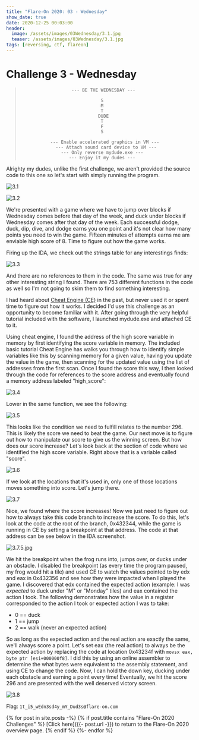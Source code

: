 ```yaml
---
title: "Flare-On 2020: 03 - Wednesday"
show_date: true
date: 2020-12-25 00:03:00
header:
  image: /assets/images/03Wednesday/3.1.jpg
  teaser: /assets/images/03Wednesday/3.1.jpg
tags: [reversing, ctf, flareon]
---
```

# Challenge 3 - Wednesday
>                        --- BE THE WEDNESDAY ---
>
>                                   S
>                                   M
>                                   T
>                                  DUDE
>                                   T
>                                   F
>                                   S
>
>                --- Enable accelerated graphics in VM ---
>                  --- Attach sound card device to VM ---
>                    --- Only reverse mydude.exe ---
>                       --- Enjoy it my dudes ---

Alrighty my dudes, unlike the first challenge, we aren't provided the source code to this one so let's start with simply running the program.

![3.1](/assets/images/03Wednesday/3.1.jpg)

![3.2](/assets/images/03Wednesday/3.2.jpg)

We're presented with a game where we have to jump over blocks if Wednesday comes before that day of the week, and duck under blocks if Wednesday comes after that day of the week. Each successful dodge, duck, dip, dive, and dodge earns you one point and it's not clear how many points you need to win the game. Fifteen minutes of attempts earns me am enviable high score of 8. Time to figure out how the game works.

Firing up the IDA, we check out the strings table for any interestings finds:

![3.3](/assets/images/03Wednesday/3.3.jpg)

And there are no references to them in the code. The same was true for any other interesting string I found. There are 753 different functions in the code as well so I'm not going to skim them to find something interesting.

I had heard about [Cheat Engine (CE)](https://cheatengine.org/) in the past, but never used it or spent time to figure out how it works. I decided I'd use this challenge as an opportunity to become familiar with it. After going through the very helpful tutorial included with the software, I launched mydude.exe and attached CE to it.

Using cheat engine, I found the address of the high score variable in memory by first identifying the score variable in memory. The included basic tutorial Cheat Engine has walks you through how to identify simple variables like this by scanning memory for a given value, having you update the value in the game, then scanning for the updated value using the list of addresses from the first scan. Once I found the score this way, I then looked through the code for references to the score address and eventually found a memory address labeled "high\_score":

![3.4](/assets/images/03Wednesday/3.4.jpg)

Lower in the same function, we see the following:

![3.5](/assets/images/03Wednesday/3.5.jpg)

This looks like the condition we need to fulfill relates to the number 296. This is likely the score we need to beat the game. Our next move is to figure out how to manipulate our score to give us the winning screen. But how does our score increase? Let's look back at the section of code where we identified the high score variable. Right above that is a variable called "score". 

![3.6](/assets/images/03Wednesday/3.6.jpg)

If we look at the locations that it's used in, only one of those locations moves something into score. Let's jump there.

![3.7](/assets/images/03Wednesday/3.7.jpg)

Nice, we found where the score increases! Now we just need to figure out how to always take this code branch to increase the score. To do this, let's look at the code at the root of the branch, 0x432344, while the game is running in CE by setting a breakpoint at that address. The code at that address can be see below in the IDA screenshot.

![3.7.5.jpg](/assets/images/03Wednesday/3.7.5.jpg)

We hit the breakpoint when the frog runs into, jumps over, or ducks under an obstacle. I disabled the breakpoint (as every time the program paused, my frog would hit a tile) and used CE to watch the values pointed to by edx and eax in 0x432356 and see how they were impacted when I played the game. I discovered that edx contained the expected action (example: I was _expected_ to duck under "M" or "Monday" tiles) and eax contained the action I took. The following demonstrates how the value in a register corresponded to the action I took or expected action I was to take:

* 0 == duck
* 1 == jump
* 2 == walk (never an expected action)

So as long as the expected action and the real action are exactly the same, we'll always score a point. Let's set eax (the real action) to always be the expected action by replacing the code at location 0x43234f with `movsx eax, byte ptr [esi+000000f8]`. I did this by using an online assembler to determine the what bytes were equivalent to the assembly statement, and using CE to change the code. Now, I can hold the down key, ducking under each obstacle and earning a point every time! Eventually, we hit the score 296 and are presented with the well deserved victory screen.

![3.8](/assets/images/03Wednesday/3.8.jpg)

Flag: `1t_i5_wEdn3sd4y_mY_Dud3s@flare-on.com`

{% for post in site.posts -%}
 {% if post.title contains "Flare-On 2020 Challenges" %}
   [Click here]({{- post.url  -}}) to return to the Flare-On 2020 overview page.
 {% endif %}
{%- endfor %}
